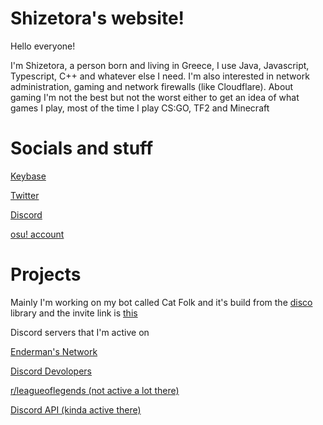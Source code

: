 # Shizetora's website!




Hello everyone!

I'm Shizetora, a person born and living in Greece, I use Java, Javascript, Typescript, C++ and whatever else I need. I'm also interested in network administration, gaming and network firewalls (like Cloudflare). About gaming I'm not the best but not the worst either to get an idea of what games I play, most of the time I play CS:GO, TF2 and Minecraft

# Socials and stuff

[Keybase](https://keybase.io/swavler)

[Twitter](https://twitter.com/catandth1ef)


[Discord](https://discord.com/users/699186744532402267)


[osu! account](https://osu.ppy.sh/users/17018413)


# Projects

Mainly I'm working on my bot called Cat Folk and it's build from the [disco](https://github.com/b1naryth1ef/disco) library and the invite link is [this](https://discord.com/oauth2/authorize?client_id=754805926485164113&scope=bot&permissions=8)

Discord servers that I'm active on

[Enderman's Network](https://malwat.ch/discord)

[Discord Devolopers](https://discord.gg/discord-developers)

[r/leagueoflegends (not active a lot there)](https://discord.gg/lol)

[Discord API (kinda active there)](https://discord.gg/discord-api)
